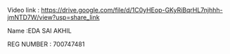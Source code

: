 Video link : https://drive.google.com/file/d/1C0yHEop-GKyRiBqrHL7njhhh-jmNTD7W/view?usp=share_link


Name :EDA SAI AKHIL


REG NUMBER : 700747481
